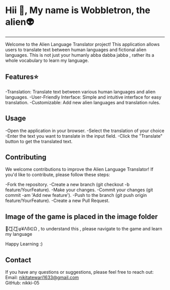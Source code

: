 # Hii 👋, My name is Wobbletron, the alien👽
---------------------------------------------------------------------------------------------------------------------------
Welcome to the Alien Language Translator project! This application allows users to translate text between human languages and fictional alien languages.
This is not just your humanly abba dabba jabba , rather its a whole vocabulary to learn my language.

## Features⭐
-Translation: Translate text between various human languages and alien languages.
-User-Friendly Interface: Simple and intuitive interface for easy translation.
-Customizable: Add new alien languages and translation rules.

## Usage
-Open the application in your browser.
-Select the translation of your choice
-Enter the text you want to translate in the input field.
-Click the "Translate" button to get the translated text.

## Contributing
We welcome contributions to improve the Alien Language Translator! If you'd like to contribute, please follow these steps:

-Fork the repository.
-Create a new branch (git checkout -b feature/YourFeature).
-Make your changes.
-Commit your changes (git commit -am 'Add new feature').
-Push to the branch (git push origin feature/YourFeature).
-Create a new Pull Request.

## Image of the game is placed in the image folder

👋ζ∑ζ∑φ¥Λß∈Ω , to understand this , please navigate to the game and learn my language 

Happy Learning :)


## Contact
If you have any questions or suggestions, please feel free to reach out:
Email: nikitatewari1633@gmail.com  
GitHub: nikki-05